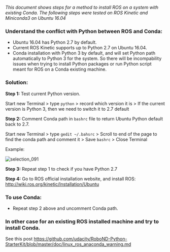 *This document shows steps for a method to install ROS on a system with existing Conda.* 
*The following steps were tested on ROS Kinetic and Miniconda3 on Ubuntu 16.04*

### Understand the conflict with Python between ROS and Conda:
- Ubuntu 16.04 has Python 2.7 by default.
- Current ROS Kinetic supports up to Python 2.7 on Ubuntu 16.04.
- Conda installation with Python 3 by default, and will set Python path automatically to Python 3 for the system.
So there will be incompability issues when trying to install Python packages or run Python script meant for ROS on a Conda existing machine.

### Solution:
**Step 1:** Test current Python version.

Start new Terminal > type `python` > record which version it is > If the current version is Python 3, then we need to switch it to 2.7 default

**Step 2:** Comment Conda path in `bashrc` file to return Ubuntu Python default back to 2.7.

Start new Terminal > type `gedit ~/.bahsrc` > Scroll to end of the page to find the conda path and comment it > Save `bashrc` > Close Terminal

Example:

![selection_091](https://user-images.githubusercontent.com/23693651/37070592-2f7a0272-2186-11e8-8520-2f701fb0a499.png)

**Step 3:** Repeat step 1 to check if you have Python 2.7

**Step 4:** Go to ROS official installation website, and install ROS: http://wiki.ros.org/kinetic/Installation/Ubuntu

### To use Conda:

- Repeat step 2 above and uncomment Conda path.

### In other case for an existing ROS installed machine and try to install Conda.
See this post https://github.com/udacity/RoboND-Python-StarterKit/blob/master/doc/linux_ros_anaconda_warning.md

